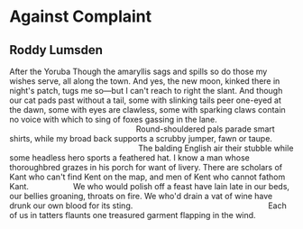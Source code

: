 # Against Complaint
## Roddy Lumsden
After the Yoruba
Though the amaryllis sags and spills
so do those my wishes serve, all along the town.
And yes, the new moon, kinked there in night's patch,
tugs me so—but I can't reach to right the slant.
And though our cat pads past without a tail, some
with slinking tails peer one-eyed at the dawn, some
with eyes are clawless, some with sparking claws
contain no voice with which to sing
of foxes gassing in the lane.
                                                         Round-shouldered pals
parade smart shirts, while my broad back supports
a scrubby jumper, fawn or taupe.
                                                          The balding English
air their stubble while some headless hero sports
a feathered hat. I know a man whose thoroughbred
grazes in his porch for want of livery.
There are scholars of Kant who can't find Kent
on the map, and men of Kent who cannot
fathom Kant.
                   We who would polish off a feast have lain
late in our beds, our bellies groaning, throats on fire.
We who'd drain a vat of wine have drunk
our own blood for its sting.
                                                            Each of us in
tatters flaunts
one treasured garment flapping in the wind.